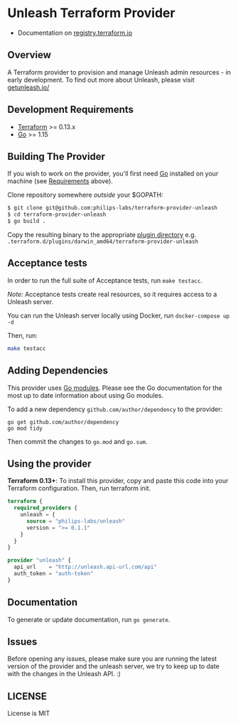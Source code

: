# Unleash Terraform Provider

- Documentation on [registry.terraform.io](https://registry.terraform.io/providers/philips-labs/unleash/latest/docs)

## Overview

A Terraform provider to provision and manage Unleash admin resources - in early development.
To find out more about Unleash, please visit [getunleash.io/](https://www.getunleash.io/)

## Development Requirements

-	[Terraform](https://www.terraform.io/downloads.html) >= 0.13.x
-	[Go](https://golang.org/doc/install) >= 1.15

## Building The Provider

If you wish to work on the provider, you'll first need [Go](http://www.golang.org) installed on your machine (see [Requirements](#requirements) above).

Clone repository somewhere *outside* your $GOPATH:

```sh
$ git clone git@github.com:philips-labs/terraform-provider-unleash
$ cd terraform-provider-unleash
$ go build .
```

Copy the resulting binary to the appropriate [plugin directory](https://www.terraform.io/docs/configuration/providers.html#third-party-plugins) e.g. `.terraform.d/plugins/darwin_amd64/terraform-provider-unleash`

## Acceptance tests

In order to run the full suite of Acceptance tests, run `make testacc`.

*Note:* Acceptance tests create real resources, so it requires access to a Unleash server.

You can run the Unleash server locally using Docker, run `docker-compose up -d`

Then, run:

```sh
make testacc
```

## Adding Dependencies

This provider uses [Go modules](https://github.com/golang/go/wiki/Modules).
Please see the Go documentation for the most up to date information about using Go modules.

To add a new dependency `github.com/author/dependency` to the provider:

```
go get github.com/author/dependency
go mod tidy
```

Then commit the changes to `go.mod` and `go.sum`.

## Using the provider

**Terraform 0.13+**: To install this provider, copy and paste this code into your Terraform configuration. Then, run terraform init.

```terraform
terraform {
  required_providers {
    unleash = {
      source = "philips-labs/unleash"
      version = ">= 0.1.1"
    }
  }
}

provider "unleash" {
  api_url    = "http://unleash.api-url.com/api"
  auth_token = "auth-token"
}
```

## Documentation

To generate or update documentation, run `go generate`.

## Issues

Before opening any issues, please make sure you are running the latest version of the provider and the unleash server, we try to keep up to date with the changes in the Unleash API. :)

## LICENSE

License is MIT
